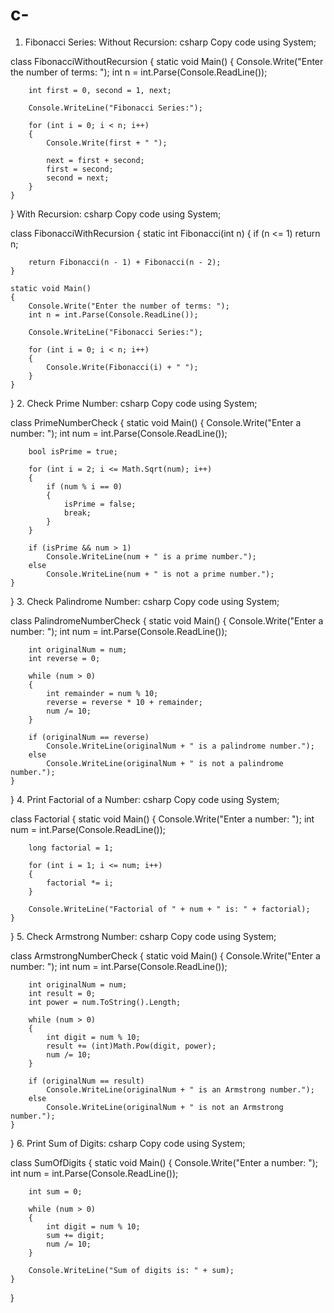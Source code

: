 # c-

1. Fibonacci Series:
Without Recursion:
csharp
Copy code
using System;

class FibonacciWithoutRecursion
{
    static void Main()
    {
        Console.Write("Enter the number of terms: ");
        int n = int.Parse(Console.ReadLine());

        int first = 0, second = 1, next;

        Console.WriteLine("Fibonacci Series:");

        for (int i = 0; i < n; i++)
        {
            Console.Write(first + " ");

            next = first + second;
            first = second;
            second = next;
        }
    }
}
With Recursion:
csharp
Copy code
using System;

class FibonacciWithRecursion
{
    static int Fibonacci(int n)
    {
        if (n <= 1)
            return n;

        return Fibonacci(n - 1) + Fibonacci(n - 2);
    }

    static void Main()
    {
        Console.Write("Enter the number of terms: ");
        int n = int.Parse(Console.ReadLine());

        Console.WriteLine("Fibonacci Series:");

        for (int i = 0; i < n; i++)
        {
            Console.Write(Fibonacci(i) + " ");
        }
    }
}
2. Check Prime Number:
csharp
Copy code
using System;

class PrimeNumberCheck
{
    static void Main()
    {
        Console.Write("Enter a number: ");
        int num = int.Parse(Console.ReadLine());

        bool isPrime = true;

        for (int i = 2; i <= Math.Sqrt(num); i++)
        {
            if (num % i == 0)
            {
                isPrime = false;
                break;
            }
        }

        if (isPrime && num > 1)
            Console.WriteLine(num + " is a prime number.");
        else
            Console.WriteLine(num + " is not a prime number.");
    }
}
3. Check Palindrome Number:
csharp
Copy code
using System;

class PalindromeNumberCheck
{
    static void Main()
    {
        Console.Write("Enter a number: ");
        int num = int.Parse(Console.ReadLine());

        int originalNum = num;
        int reverse = 0;

        while (num > 0)
        {
            int remainder = num % 10;
            reverse = reverse * 10 + remainder;
            num /= 10;
        }

        if (originalNum == reverse)
            Console.WriteLine(originalNum + " is a palindrome number.");
        else
            Console.WriteLine(originalNum + " is not a palindrome number.");
    }
}
4. Print Factorial of a Number:
csharp
Copy code
using System;

class Factorial
{
    static void Main()
    {
        Console.Write("Enter a number: ");
        int num = int.Parse(Console.ReadLine());

        long factorial = 1;

        for (int i = 1; i <= num; i++)
        {
            factorial *= i;
        }

        Console.WriteLine("Factorial of " + num + " is: " + factorial);
    }
}
5. Check Armstrong Number:
csharp
Copy code
using System;

class ArmstrongNumberCheck
{
    static void Main()
    {
        Console.Write("Enter a number: ");
        int num = int.Parse(Console.ReadLine());

        int originalNum = num;
        int result = 0;
        int power = num.ToString().Length;

        while (num > 0)
        {
            int digit = num % 10;
            result += (int)Math.Pow(digit, power);
            num /= 10;
        }

        if (originalNum == result)
            Console.WriteLine(originalNum + " is an Armstrong number.");
        else
            Console.WriteLine(originalNum + " is not an Armstrong number.");
    }
}
6. Print Sum of Digits:
csharp
Copy code
using System;

class SumOfDigits
{
    static void Main()
    {
        Console.Write("Enter a number: ");
        int num = int.Parse(Console.ReadLine());

        int sum = 0;

        while (num > 0)
        {
            int digit = num % 10;
            sum += digit;
            num /= 10;
        }

        Console.WriteLine("Sum of digits is: " + sum);
    }
}
